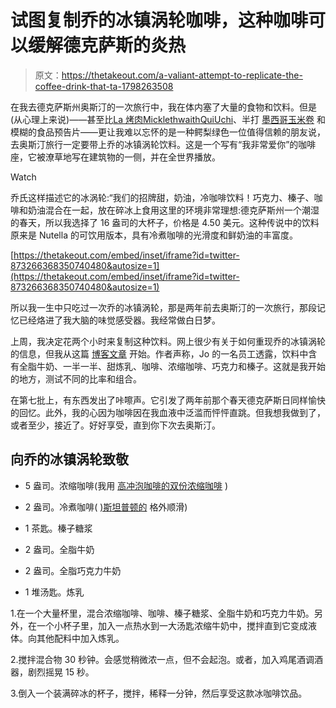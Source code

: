# 试图复制乔的冰镇涡轮咖啡，这种咖啡可以缓解德克萨斯的炎热

> 原文：<https://thetakeout.com/a-valiant-attempt-to-replicate-the-coffee-drink-that-ta-1798263508>

在我去德克萨斯州奥斯汀的一次旅行中，我在体内塞了大量的食物和饮料。但是(从心理上来说)——甚至比[La 烤肉](https://www.labarbecue.com/)[Micklethwaith](http://craftmeatsaustin.com/)[Qui](http://quiaustin.com/)[Uchi](http://uchiaustin.com/)、半打 [墨西哥玉米卷](http://craftmeatsaustin.com/) 和模糊的食品预告片——更让我难以忘怀的是一种鳄梨绿色一位值得信赖的朋友说，去奥斯汀旅行一定要带上乔的冰镇涡轮饮料。这是一个写有“我非常爱你”的咖啡座，它被潦草地写在建筑物的一侧，并在全世界播放。

Watch

乔氏这样描述它的冰涡轮:“我们的招牌甜，奶油，冷咖啡饮料！巧克力、榛子、咖啡和奶油混合在一起，放在碎冰上食用这里的环境非常理想:德克萨斯州一个潮湿的春天，所以我选择了 16 盎司的大杯子，价格是 4.50 美元。这种传说中的饮料原来是 Nutella 的可饮用版本，具有冷煮咖啡的光滑度和鲜奶油的丰富度。

 [https://thetakeout.com/embed/inset/iframe?id=twitter-873266368350740480&autosize=1](https://thetakeout.com/embed/inset/iframe?id=twitter-873266368350740480&autosize=1) 

所以我一生中只吃过一次乔的冰镇涡轮，那是两年前去奥斯汀的一次旅行，那段记忆已经烙进了我大脑的味觉感受器。我经常做白日梦。

上周，我决定花两个小时来复制这种饮料。网上很少有关于如何重现乔的冰镇涡轮的信息，但我从这篇 [博客文章](https://foodgps.com/jos-coffee-austin/) 开始。作者声称，Jo 的一名员工透露，饮料中含有全脂牛奶、一半一半、甜炼乳、咖啡、浓缩咖啡、巧克力和榛子。这就是我开始的地方，测试不同的比率和组合。

在第七批上，有东西发出了咔嚓声。它引发了两年前那个春天德克萨斯日同样愉快的回忆。此外，我的心因为咖啡因在我血液中泛滥而怦怦直跳。但我想我做到了，或者至少，接近了。好好享受，直到你下次去奥斯汀。

## 向乔的冰镇涡轮致敬

*   5 盎司。浓缩咖啡(我用 [高冲泡咖啡的双份浓缩咖啡](http://www.highbrewcoffee.com/product/double-espresso-12-cans/) )

*   2 盎司。冷煮咖啡( [)斯坦普顿的](http://www.coldbrew.com/) 格外顺滑)

*   1 茶匙。榛子糖浆

*   2 盎司。全脂牛奶

*   2 盎司。全脂巧克力牛奶

*   1 堆汤匙。炼乳

1.在一个大量杯里，混合浓缩咖啡、咖啡、榛子糖浆、全脂牛奶和巧克力牛奶。另外，在一个小杯子里，加入一点热水到一大汤匙浓缩牛奶中，搅拌直到它变成液体。向其他配料中加入炼乳。

2.搅拌混合物 30 秒钟。会感觉稍微浓一点，但不会起泡。或者，加入鸡尾酒调酒器，剧烈摇晃 15 秒。

3.倒入一个装满碎冰的杯子，搅拌，稀释一分钟，然后享受这款冰咖啡饮品。